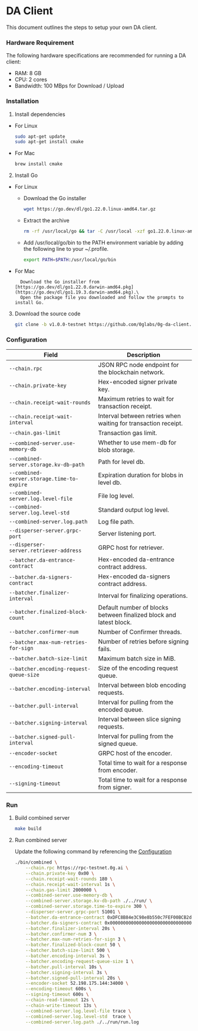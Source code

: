 # DA Client

This document outlines the steps to setup your own DA client.

### Hardware Requirement

The following hardware specifications are recommended for running a DA client:

* RAM: 8 GB
* CPU: 2 cores
* Bandwidth: 100 MBps for Download / Upload

### Installation

1. Install dependencies

*   For Linux

    ```bash
    sudo apt-get update
    sudo apt-get install cmake 
    ```
*   For Mac

    ```bash
    brew install cmake
    ```

2. Install Go

* For Linux
  *   Download the Go installer

      ```bash
      wget https://go.dev/dl/go1.22.0.linux-amd64.tar.gz
      ```
  *   Extract the archive

      ```bash
      rm -rf /usr/local/go && tar -C /usr/local -xzf go1.22.0.linux-amd64.tar.gz
      ```
  *   Add /usr/local/go/bin to the PATH environment variable by adding the following line to your \~/.profile.

      ```bash
      export PATH=$PATH:/usr/local/go/bin
      ```
*   For Mac

    ```
      Download the Go installer from [https://go.dev/dl/go1.22.0.darwin-amd64.pkg](https://go.dev/dl/go1.19.3.darwin-amd64.pkg).\
      Open the package file you downloaded and follow the prompts to install Go.
    ```

3.  Download the source code

    ```bash
    git clone -b v1.0.0-testnet https://github.com/0glabs/0g-da-client.git
    ```

### Configuration

| Field                                      | Description                                                        |
| ------------------------------------------ | ------------------------------------------------------------------ |
| `--chain.rpc`                              | JSON RPC node endpoint for the blockchain network.                 |
| `--chain.private-key`                      | Hex-encoded signer private key.                                    |
| `--chain.receipt-wait-rounds`              | Maximum retries to wait for transaction receipt.                   |
| `--chain.receipt-wait-interval`            | Interval between retries when waiting for transaction receipt.     |
| `--chain.gas-limit`                        | Transaction gas limit.                                             |
| `--combined-server.use-memory-db`          | Whether to use mem-db for blob storage.                            |
| `--combined-server.storage.kv-db-path`     | Path for level db.                                                 |
| `--combined-server.storage.time-to-expire` | Expiration duration for blobs in level db.                         |
| `--combined-server.log.level-file`         | File log level.                                                    |
| `--combined-server.log.level-std`          | Standard output log level.                                         |
| `--combined-server.log.path`               | Log file path.                                                     |
| `--disperser-server.grpc-port`             | Server listening port.                                             |
| `--disperser-server.retriever-address`     | GRPC host for retriever.                                           |
| `--batcher.da-entrance-contract`           | Hex-encoded da-entrance contract address.                          |
| `--batcher.da-signers-contract`            | Hex-encoded da-signers contract address.                           |
| `--batcher.finalizer-interval`             | Interval for finalizing operations.                                |
| `--batcher.finalized-block-count`          | Default number of blocks between finalized block and latest block. |
| `--batcher.confirmer-num`                  | Number of Confirmer threads.                                       |
| `--batcher.max-num-retries-for-sign`       | Number of retries before signing fails.                            |
| `--batcher.batch-size-limit`               | Maximum batch size in MiB.                                         |
| `--batcher.encoding-request-queue-size`    | Size of the encoding request queue.                                |
| `--batcher.encoding-interval`              | Interval between blob encoding requests.                           |
| `--batcher.pull-interval`                  | Interval for pulling from the encoded queue.                       |
| `--batcher.signing-interval`               | Interval between slice signing requests.                           |
| `--batcher.signed-pull-interval`           | Interval for pulling from the signed queue.                        |
| `--encoder-socket`                         | GRPC host of the encoder.                                          |
| `--encoding-timeout`                       | Total time to wait for a response from encoder.                    |
| `--signing-timeout`                        | Total time to wait for a response from signer.                     |

### Run

1.  Build combined server

    ```bash
    make build
    ```
2.  Run combined server

    Update the following command by referencing the [Configuration](da-client.md#section1)

    ```bash
    ./bin/combined \
        --chain.rpc https://rpc-testnet.0g.ai \
        --chain.private-key 0x00 \
        --chain.receipt-wait-rounds 180 \
        --chain.receipt-wait-interval 1s \
        --chain.gas-limit 2000000 \
        --combined-server.use-memory-db \
        --combined-server.storage.kv-db-path ./../run/ \
        --combined-server.storage.time-to-expire 300 \
        --disperser-server.grpc-port 51001 \
        --batcher.da-entrance-contract 0xDFC8B84e3C98e8b550c7FEF00BCB2d8742d80a69 \
        --batcher.da-signers-contract 0x0000000000000000000000000000000000001000 \
        --batcher.finalizer-interval 20s \
        --batcher.confirmer-num 3 \
        --batcher.max-num-retries-for-sign 3 \
        --batcher.finalized-block-count 50 \
        --batcher.batch-size-limit 500 \
        --batcher.encoding-interval 3s \
        --batcher.encoding-request-queue-size 1 \
        --batcher.pull-interval 10s \
        --batcher.signing-interval 3s \
        --batcher.signed-pull-interval 20s \
        --encoder-socket 52.198.175.144:34000 \
        --encoding-timeout 600s \
        --signing-timeout 600s \
        --chain-read-timeout 12s \
        --chain-write-timeout 13s \
        --combined-server.log.level-file trace \
        --combined-server.log.level-std  trace \
        --combined-server.log.path ./../run/run.log
    ```
